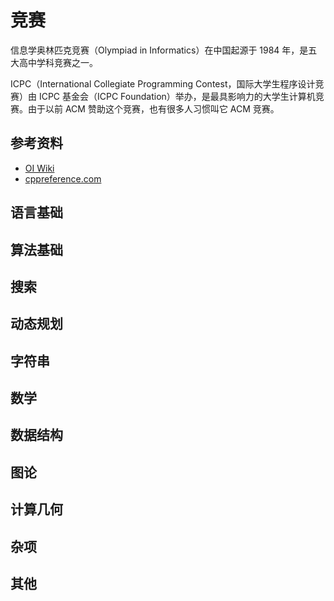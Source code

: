 # 竞赛

信息学奥林匹克竞赛（Olympiad in Informatics）在中国起源于 1984 年，是五大高中学科竞赛之一。

ICPC（International Collegiate Programming Contest，国际大学生程序设计竞赛）由 ICPC 基金会（ICPC Foundation）举办，是最具影响力的大学生计算机竞赛。由于以前 ACM 赞助这个竞赛，也有很多人习惯叫它 ACM 竞赛。

## 参考资料

- [OI Wiki](https://oi-wiki.org)
- [cppreference.com](https://zh.cppreference.com/w/首页)

## 语言基础



## 算法基础



## 搜索



## 动态规划



## 字符串



## 数学



## 数据结构



## 图论



## 计算几何



## 杂项



## 其他


